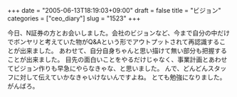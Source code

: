 +++
date = "2005-06-13T18:19:03+09:00"
draft = false
title = "ビジョン"
categories = ["ceo_diary"]
slug = "1523"
+++

今日、N証券の方とお会いしました。会社のビジョンなど、今まで自分の中だけでボンヤリと考えていた物がQ&Aという形でアウトプットされて再認識することが出来ました。
あわせて、自分自身ちゃんと思い描けて無い部分も把握することが出来ました。
目先の面白いことをやるだけじゃなく、事業計画とあわせてビジョン作りも早急にやらなきゃな、と思いました。
んで、どんどんスタッフに対して伝えていかなきゃいけないんですよね。
とても勉強になりました。
がんばろ。
